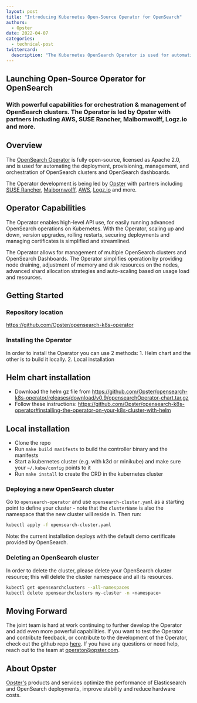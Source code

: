 ```yaml
---
layout: post
title: "Introducing Kubernetes Open-Source Operator for OpenSearch"
authors:
  - Opster
date: 2022-04-07
categories:
  - technical-post
twittercard:
  description: "The Kubernetes OpenSearch Operator is used for automating the deployment, provisioning, management, and orchestration of OpenSearch clusters."
---
```



Launching Open-Source Operator for OpenSearch 
----------------------------------------------

### With powerful capabilities for orchestration & management of OpenSearch clusters. The Operator is led by Opster with partners including AWS, SUSE Rancher, Maibornwolff, Logz.io and more.

Overview
--------

The [OpenSearch Operator](https://github.com/Opster/opensearch-k8s-operator) is fully open-source, licensed as Apache 2.0, and is used for automating the deployment, provisioning, management, and orchestration of OpenSearch clusters and OpenSearch dashboards.

The Operator development is being led by [Opster](https://opster.com/) with partners including [SUSE Rancher](https://www.suse.com/), [Maibornwolff](https://www.maibornwolff.de/en), [AWS](https://aws.amazon.com/), [Logz.io](https://logz.io/) and more.

Operator Capabilities
---------------------

The Operator enables high-level API use, for easily running advanced OpenSearch operations on Kubernetes. With the Operator, scaling up and down, version upgrades, rolling restarts, securing deployments and managing certificates is simplified and streamlined.

The Operator allows for management of multiple OpenSearch clusters and OpenSearch Dashboards. The Operator simplifies operation by providing node draining, adjustment of memory and disk resources on the nodes, advanced shard allocation strategies and auto-scaling based on usage load and resources.

Getting Started
---------------

### Repository location
https://github.com/Opster/opensearch-k8s-operator


### Installing the Operator
In order to install the Operator you can use 2 methods:
	1. Helm chart and the other is to build it locally.
	2. Local installation

Helm chart installation
----------------------
- Download the helm gz file from https://github.com/Opster/opensearch-k8s-operator/releases/download/v0.9/opensearchOperator-chart.tar.gz
- Follow these instructions: https://github.com/Opster/opensearch-k8s-operator#installing-the-operator-on-your-k8s-cluster-with-helm

Local installation
------------------
- Clone the repo
- Run `make build manifests` to build the controller binary and the manifests
- Start a kubernetes cluster (e.g. with k3d or minikube) and make sure your `~/.kube/config` points to it
- Run `make install` to create the CRD in the kubernetes cluster

### Deploying a new OpenSearch cluster
Go to `opensearch-operator` and use `opensearch-cluster.yaml` as a starting point to define your cluster - note that the `clusterName` is also the namespace that the new cluster will reside in. Then run:
```bash
kubectl apply -f opensearch-cluster.yaml
```
Note: the current installation deploys with the default demo certificate provided by OpenSearch.
### Deleting an OpenSearch cluster
In order to delete the cluster, please delete your OpenSearch cluster resource; this will delete the cluster namespace and all its resources.
```bash
kubectl get opensearchclusters --all-namespaces
kubectl delete opensearchclusters my-cluster -n <namespace>
```

## Moving Forward

The joint team is hard at work continuing to further develop the Operator and add even more powerful capabilities. 
If you want to test the Operator and contribute feedback, or contribute to the development of the Operator, check out the github repo [here](https://github.com/Opster/opensearch-k8s-operator).
If you have any questions or need help, reach out to the team at operator@opster.com.

## About Opster
[Opster's](https://opster.com/) products and services optimize the performance of Elasticsearch and OpenSearch deployments, improve stability and reduce hardware costs. 
